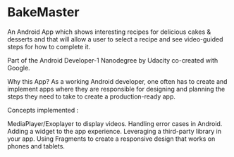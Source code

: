 # BakeMaster
An Android App which shows interesting recipes for delicious cakes & desserts and that will allow a user to select a recipe and see video-guided steps for how to complete it.


Part of the Android Developer-1 Nanodegree by Udacity co-created with Google.

Why this App?
As a working Android developer, one often has to create and implement apps where they are responsible for designing and planning the steps they need to take to create a production-ready app.

Concepts implemented :
	
MediaPlayer/Exoplayer to display videos.
Handling error cases in Android.
Adding a widget to the app experience.
Leveraging a third-party library in your app.
Using Fragments to create a responsive design that works on phones and tablets.

